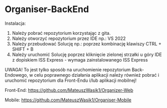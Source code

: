 # Organiser-BackEnd

Instalacja:

1. Należy pobrać repozytorium korzystając z gita.
2. Należy otworzyć repozytorium przez IDE np.: VS 2022
3. Należy przebudować Solucję np.: poprzez kombinację klawiszy CTRL + SHIFT + B
4. Należy uruchomić Solucję poprzez kliknięcie zielonej strzałki u góry IDE z dopiskiem ISS Express - wymaga zainstalowanego ISS Express 

UWAGA! 
To jest tylko sposób na uruchomienie repozytorium Back-Endowego, w celu poprawnego działania aplikacji należy również pobrać i uruchomić repozytorium dla Front-Endu i/lub aplikacji mobilnej!

Front-End: 
https://github.com/MateuszWasik1/Organizer-Web

Mobile: 
https://github.com/MateuszWasik1/Organiser-Mobile
